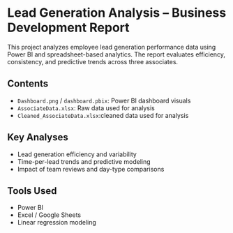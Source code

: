 # Lead Generation Analysis – Business Development Report

This project analyzes employee lead generation performance data using Power BI and spreadsheet-based analytics. The report evaluates efficiency, consistency, and predictive trends across three associates.

## Contents

- `Dashboard.png` / `dashboard.pbix`: Power BI dashboard visuals
- `AssociateData.xlsx`: Raw data used for analysis
- `Cleaned_AssociateData.xlsx`:cleaned data used for analysis

## Key Analyses

- Lead generation efficiency and variability
- Time-per-lead trends and predictive modeling
- Impact of team reviews and day-type comparisons

## Tools Used

- Power BI
- Excel / Google Sheets
- Linear regression modeling
